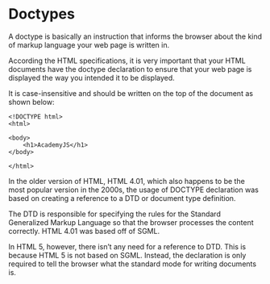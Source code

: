# Doctypes

A doctype is basically an instruction that informs the browser about the kind of markup language your web page is written in. 

According the HTML specifications, it is very important that your HTML documents have the doctype declaration to ensure that your web page is displayed the way you intended it to be displayed.

It is case-insensitive and should be written on the top of the document as shown below:

```
<!DOCTYPE html>
<html>
  
<body>
    <h1>AcademyJS</h1>
</body>
  
</html>
```

In the older version of HTML, HTML 4.01, which also happens to be the most popular version in the 2000s, the usage of DOCTYPE declaration was based on creating a reference to a DTD or document type definition. 

The DTD is responsible for specifying the rules for the Standard Generalized Markup Language so that the browser processes the content correctly. HTML 4.01 was based off of SGML. 

In HTML 5, however, there isn’t any need for a reference to DTD. This is because HTML 5 is not based on SGML. Instead, the declaration is only required to tell the browser what the standard mode for writing documents is.